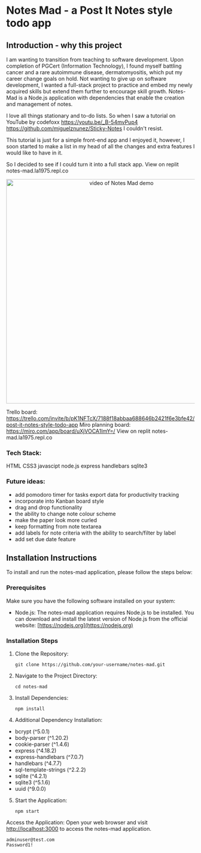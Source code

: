 # Notes Mad  - a Post It Notes style todo app

## Introduction - why this project
I am wanting to transition from teaching to software development.  Upon completion of PGCert (Information Technology), I found myself battling cancer and a rare autoimmune disease, dermatomyositis, which put my career change goals on hold.  Not wanting to give up on software development, I wanted a full-stack project to practice and embed my newly acquired skills but extend them further to encourage skill growth.
Notes-Mad is a Node.js application with dependencies that enable the creation and management of notes.

I love all things stationary and to-do lists. So when I saw a tutorial on YouTube by codefoxx https://youtu.be/_B-54mvPup4  https://github.com/miguelznunez/Sticky-Notes  I couldn't resist.

This tutorial is just for a simple front-end app and I enjoyed it, however, I soon started to make a list in my head of all the changes and extra features I would like to have in it.

So I decided to see if I could turn it into a full stack app. View on replit notes-mad.la1975.repl.co
<p align="center"><img src="Demo.gif" alt="video of Notes Mad demo" width="600"/></p>
  
Trello board:
https://trello.com/invite/b/pK1NFTcX/7188f18abbaa688646b2421f6e3bfe42/post-it-notes-style-todo-app
Miro planning board:
https://miro.com/app/board/uXjVOCA1ImY=/
View on replit notes-mad.la1975.repl.co
### Tech Stack:
 HTML
 CSS3
 javascipt
 node.js
 express
 handlebars
 sqlite3
 
### Future ideas:
- add pomodoro timer for tasks export data for productivity tracking
- incorporate into Kanban board style  
- drag and drop functionality
- the ability to change note colour scheme
- make the paper look more curled
- keep formatting from note textarea
- add labels for note criteria with the ability to search/filter by label
- add set due date feature

## Installation Instructions

To install and run the notes-mad application, please follow the steps below:

### Prerequisites

Make sure you have the following software installed on your system:

- Node.js: The notes-mad application requires Node.js to be installed. You can download and install the latest version of Node.js from the official website: [https://nodejs.org](https://nodejs.org)

### Installation Steps

1. Clone the Repository:
   ```
   git clone https://github.com/your-username/notes-mad.git
   ```

2. Navigate to the Project Directory:
   ```
   cd notes-mad
   ```

3. Install Dependencies:
   ```
   npm install
   ```

4. Additional Dependency Installation:
- bcrypt (^5.0.1)
- body-parser (^1.20.2)
- cookie-parser (^1.4.6)
- express (^4.18.2)
- express-handlebars (^7.0.7)
- handlebars (^4.7.7)
- sql-template-strings (^2.2.2)
- sqlite (^4.2.1)
- sqlite3 (^5.1.6)
- uuid (^9.0.0)

5. Start the Application:
   ```
   npm start
   ```
Access the Application:
   Open your web browser and visit [http://localhost:3000](http://localhost:3000) to access the notes-mad application.

    adminuser@test.com
    Password1!

 

##
